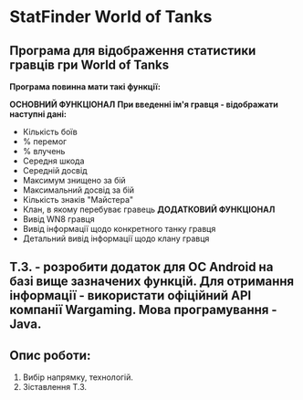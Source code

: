 # StatFinder World of Tanks 

## Програма для відображення статистики гравців гри World of Tanks

**Програма повинна мати такі функції:**

**ОСНОВНИЙ ФУНКЦІОНАЛ**
**При введенні ім'я гравця - відображати наступні дані:**
- Кількість боїв
- % перемог
- % влучень
- Середня шкода
- Середній досвід
- Максимум знищено за бій
- Максимальний досвід за бій
- Кількість знаків "Майстера"
- Клан, в якому перебуває гравець
**ДОДАТКОВИЙ ФУНКЦІОНАЛ**
- Вивід WN8 гравця
- Вивід інформації щодо конкретного танку гравця
- Детальний вивід інформації щодо клану гравця

## Т.З. - розробити додаток для ОС Android на базі вище зазначених функцій. Для отримання інформації - використати офіційний API компанії Wargaming. Мова програмування - Java.

## Опис роботи:
1. Вибір напрямку, технологій.
2. Зіставлення Т.З.
